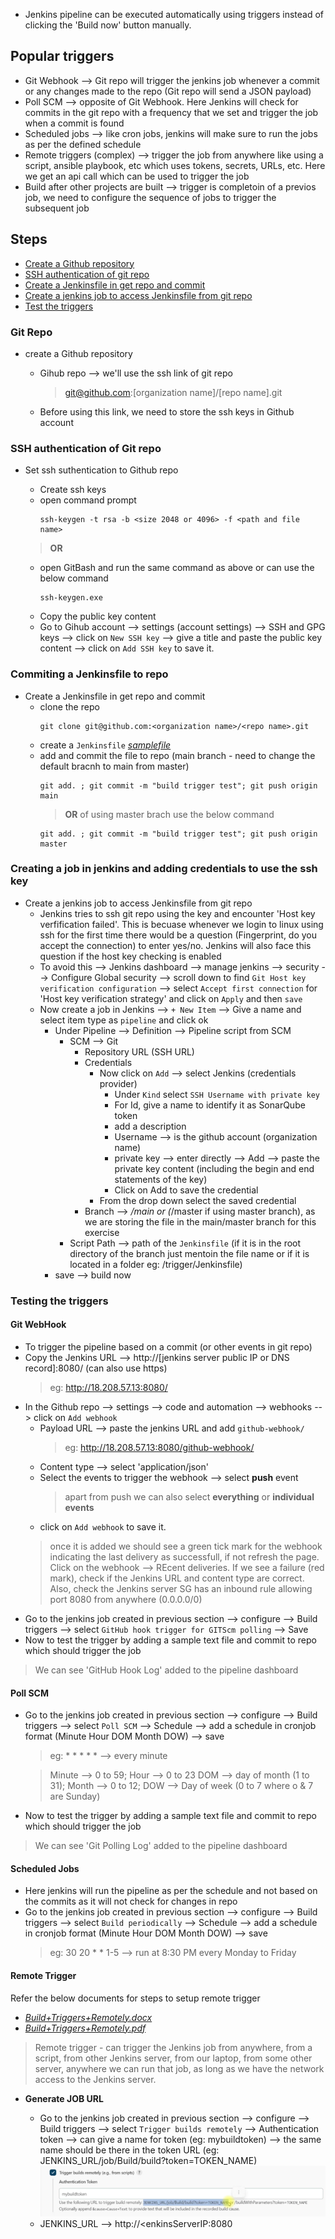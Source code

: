 * Jenkins pipeline can be executed automatically using triggers instead of clicking the 'Build now' button manually.

## Popular triggers
* Git Webhook --> Git repo will trigger the jenkins job whenever a commit or any changes made to the repo (Git repo will send a JSON payload)
* Poll SCM --> opposite of Git Webhook. Here Jenkins will check for commits in the git repo with a frequency that we set and trigger the job when a commit is found
* Scheduled jobs --> like cron jobs, jenkins will make sure to run the jobs as per the defined schedule
* Remote triggers (complex) --> trigger the job from anywhere like using a script, ansible playbook, etc which uses tokens, secrets, URLs, etc. Here we get an api call which can be used to trigger the job
* Build after other projects are built --> trigger is completoin of a previos job, we need to configure the sequence of jobs to trigger the subsequent job

## Steps
* [Create a Github repository](#git-repo)
* [SSH authentication of git repo](#ssh-authentication-of-git-repo)
* [Create a Jenkinsfile in get repo and commit](#commiting-a-jenkinsfile-to-repo)
* [Create a jenkins job to access Jenkinsfile from git repo](#creating-a-job-in-jenkins-and-adding-credentials-to-use-the-ssh-key)
* [Test the triggers](#testing-the-triggers)

### Git Repo
* create a Github repository
    - Gihub repo --> we'll use the ssh link of git repo
        > git@github.com:[organization name]/[repo name].git

    - Before using this link, we need to store the ssh keys in Github account


### SSH authentication of Git repo
* Set ssh suthentication to Github repo
    - Create ssh keys
    - open command prompt
        ```
        ssh-keygen -t rsa -b <size 2048 or 4096> -f <path and file name>
        ```
    > **OR**

    - open GitBash and run the same command as above or can use the below command
        ```
        ssh-keygen.exe
        ```
    - Copy the public key content
    - Go to Gihub account --> settings (account settings) --> SSH and GPG keys --> click on `New SSH key` --> give a title and paste the public key content --> click on `Add SSH key` to save it.

### Commiting a Jenkinsfile to repo
* Create a Jenkinsfile in get repo and commit
    - clone the repo
        ```
        git clone git@github.com:<organization name>/<repo name>.git
        ```
    - create a `Jenkinsfile` [_samplefile_](Jenkinsfile)
    - add and commit the file to repo (main branch - need to change the default bracnh to main from master)
        ```
        git add. ; git commit -m "build trigger test"; git push origin main
        ```
        > **OR** of using master brach use the below command
        ```
        git add. ; git commit -m "build trigger test"; git push origin master
        ```

### Creating a job in jenkins and adding credentials to use the ssh key
* Create a jenkins job to access Jenkinsfile from git repo
    - Jenkins tries to ssh git repo using the key and encounter 'Host key verfification failed'. This is becuase whenever we login to linux using ssh for the first time there would be a question (Fingerprint, do you accept the connection) to enter yes/no. Jenkins will also face this question if the host key checking is enabled
    - To avoid this --> Jenkins dashboard --> manage jenkins --> security --> Configure Global security --> scroll down to find `Git Host key verification configuration` --> select `Accept first connection` for 'Host key verification strategy' and click on `Apply` and then `save`
    - Now create a job in Jenkins --> `+ New Item` --> Give a name and select item type as `pipeline` and click ok
        - Under Pipeline --> Definition --> Pipeline script from SCM
            - SCM --> Git
                - Repository URL (SSH URL)
                - Credentials
                    - Now click on `Add` --> select Jenkins (credentials provider)
                        * Under `Kind` select `SSH Username with private key`
                        * For Id, give a name to identify it as SonarQube token
                        * add a description
                        * Username --> is the github account (organization name)
                        * private key --> enter directly --> Add --> paste the private key content (including the begin and end statements of the key)
                        * Click on Add to save the credential
                    - From the drop down select the saved credential
                - Branch --> */main or (*/master if using master branch), as we are storing the file in the main/master branch for this exercise
            - Script Path --> path of the `Jenkinsfile` (if it is in the root directory of the branch just mentoin the file name or if it is located in a folder eg: /trigger/Jenkinsfile)
        - save --> build now

### Testing the triggers

#### Git WebHook
* To trigger the pipeline based on a commit (or other events in git repo)
* Copy the Jenkins URL --> http://[jenkins server public IP or DNS record]:8080/ (can also use https)
    > eg: http://18.208.57.13:8080/
* In the Github repo --> settings --> code and automation --> webhooks --> click on `Add webhook`
    - Payload URL --> paste the jenkins URL and add `github-webhook/`
        > eg: http://18.208.57.13:8080/github-webhook/
    - Content type --> select 'application/json'
    - Select the events to trigger the webhook --> select **push** event 
        > apart from push we can also select **everything** or **individual events**
    - click on `Add webhook` to save it.
    > once it is added we should see a green tick mark for the webhook indicating the last delivery as successfull, if not refresh the page. Click on the webhook --> REcent deliveries. If we see a failure (red mark), check if the Jenkins URL and content type are correct. Also, check the Jenkins server SG has an inbound rule allowing port 8080 from anywhere (0.0.0.0/0)
* Go to the jenkins job created in previous section --> configure --> Build triggers --> select `GitHub hook trigger for GITScm polling` --> Save
* Now to test the trigger by adding a sample text file and commit to repo which should trigger the job
> We can see 'GitHub Hook Log' added to the pipeline dashboard

#### Poll SCM
* Go to the jenkins job created in previous section --> configure --> Build triggers --> select `Poll SCM` --> Schedule --> add a schedule in cronjob format (Minute Hour DOM Month DOW) --> save
    > eg: * * * * * --> every minute

    > Minute --> 0 to 59; Hour --> 0 to 23 DOM --> day of month (1 to 31); Month --> 0 to 12; DOW --> Day of week (0 to 7 where o & 7 are Sunday)

* Now to test the trigger by adding a sample text file and commit to repo which should trigger the job
> We can see 'Git Polling Log' added to the pipeline dashboard 

#### Scheduled Jobs
* Here jenkins will run the pipeline as per the schedule and not based on the commits as it will not check for changes in repo
* Go to the jenkins job created in previous section --> configure --> Build triggers --> select `Build periodically` --> Schedule --> add a schedule in cronjob format (Minute Hour DOM Month DOW) --> save
    > eg: 30 20 * * 1-5 --> run at 8:30 PM every Monday to Friday

#### Remote Trigger
Refer the below documents for steps to setup remote trigger
- [_Build+Triggers+Remotely.docx_](Build+Triggers+Remotely.docx)
- [_Build+Triggers+Remotely.pdf_](Build+Triggers+Remotely.pdf)

> Remote trigger - can trigger the Jenkins job from anywhere, from a script, from other Jenkins server, from our laptop, from some other server, anywhere we can run that job, as long as we have the network access to the Jenkins server.

* **Generate JOB URL**
    * Go to the jenkins job created in previous section --> configure --> Build triggers --> select `Trigger builds remotely` --> Authentication token --> can give a name for token (eg: mybuildtoken) --> the same name should be there in the token URL (eg: JENKINS_URL/job/Build/build?token=TOKEN_NAME)
    ![_Job URL_](jobUrl-buildToken.png)

    - JENKINS_URL --> http://<enkinsServerIP:8080